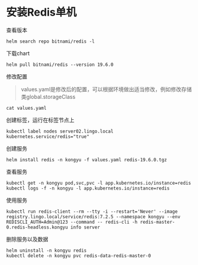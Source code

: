 # 安装Redis单机

查看版本

```
helm search repo bitnami/redis -l
```

下载chart

```
helm pull bitnami/redis --version 19.6.0
```

修改配置

> values.yaml是修改后的配置，可以根据环境做出适当修改，例如修改存储类global.storageClass

```
cat values.yaml
```

创建标签，运行在标签节点上

```
kubectl label nodes server02.lingo.local kubernetes.service/redis="true"
```

创建服务

```
helm install redis -n kongyu -f values.yaml redis-19.6.0.tgz
```

查看服务

```
kubectl get -n kongyu pod,svc,pvc -l app.kubernetes.io/instance=redis
kubectl logs -f -n kongyu -l app.kubernetes.io/instance=redis
```

使用服务

```
kubectl run redis-client --rm --tty -i --restart='Never' --image  registry.lingo.local/service/redis:7.2.5 --namespace kongyu --env REDISCLI_AUTH=Admin@123 --command -- redis-cli -h redis-master-0.redis-headless.kongyu info server
```

删除服务以及数据

```
helm uninstall -n kongyu redis
kubectl delete -n kongyu pvc redis-data-redis-master-0
```

